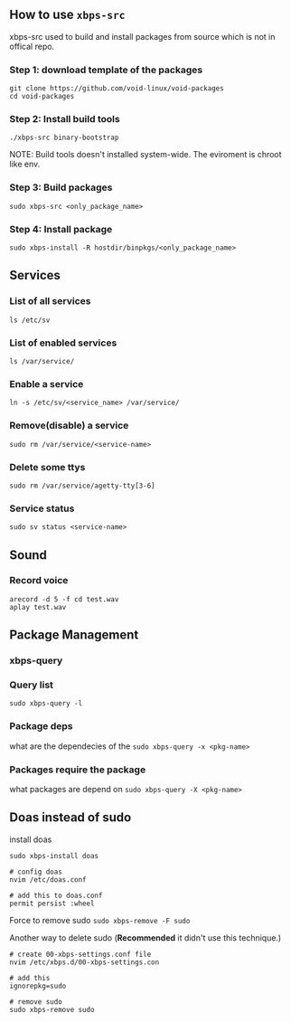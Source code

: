 ## How to use `xbps-src`
xbps-src used to build and install packages from source which is not in offical repo.

### Step 1: download template of the packages
```
git clone https://github.com/void-linux/void-packages
cd void-packages
```

### Step 2: Install build tools 
```
./xbps-src binary-bootstrap
```
NOTE: Build tools doesn't installed system-wide. The eviroment is chroot like env.

### Step 3: Build packages
```
sudo xbps-src <only_package_name>
```
### Step 4: Install package
```
sudo xbps-install -R hostdir/binpkgs/<only_package_name>
```


## Services
### List of all services
```
ls /etc/sv
```
### List of enabled services 
```
ls /var/service/
```
### Enable a service
```
ln -s /etc/sv/<service_name> /var/service/
```
### Remove(disable) a service
```
sudo rm /var/service/<service-name>
```
### Delete some ttys
```
sudo rm /var/service/agetty-tty[3-6]
```
### Service status
```
sudo sv status <service-name>
```

## Sound
### Record voice
```
arecord -d 5 -f cd test.wav
aplay test.wav
```


## Package Management
### xbps-query
### Query list
`sudo xbps-query -l`

### Package deps
what are the dependecies of the <pkg-name>
`sudo xbps-query -x <pkg-name>`

### Packages require the package
what packages are depend on <pkg-name>
`sudo xbps-query -X <pkg-name>`


## Doas instead of sudo
install doas
```
sudo xbps-install doas

# config doas
nvim /etc/doas.conf

# add this to doas.conf
permit persist :wheel
```

Force to remove sudo
`sudo xbps-remove -F sudo` 


Another way to delete sudo
(**Recommended** it didn't use this technique.)
```
# create 00-xbps-settings.conf file
nvim /etc/xbps.d/00-xbps-settings.con

# add this
ignorepkg=sudo

# remove sudo
sudo xbps-remove sudo
```



